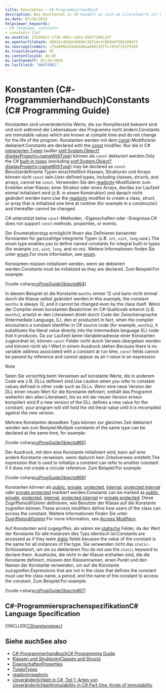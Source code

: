 ```yaml
---
title: Konstanten – C#-Programmierhandbuch
description: Bei Konstanten in C# handelt es sich um Literalwerte zur Kompilierzeit, die sich nicht ändern, wenn das Programm kompiliert wird. Nur in C# integrierte Typen können Konstanten sein.
ms.date: 07/20/2015
helpviewer_keywords:
- C# language, constants
- constants [C#]
ms.assetid: 1fb39621-1738-49b1-a1b3-8587f109123f
ms.openlocfilehash: dd42dcd62bb46898c20f14cdc893b8f5801894f2
ms.sourcegitcommit: cf5a800a33de64d0aad6d115ffcc935f32375164
ms.translationtype: HT
ms.contentlocale: de-DE
ms.lasthandoff: 07/20/2020
ms.locfileid: "86474981"
---
```

# <a name="constants-c-programming-guide"></a><span data-ttu-id="1048e-104">Konstanten (C#-Programmierhandbuch)</span><span class="sxs-lookup"><span data-stu-id="1048e-104">Constants (C# Programming Guide)</span></span>
<span data-ttu-id="1048e-105">Konstanten sind unveränderliche Werte, die zur Kompilierzeit bekannt sind und sich während der Lebensdauer des Programms nicht ändern.</span><span class="sxs-lookup"><span data-stu-id="1048e-105">Constants are immutable values which are known at compile time and do not change for the life of the program.</span></span> <span data-ttu-id="1048e-106">Konstanten werden mit dem [const](../../language-reference/keywords/const.md)-Modifizierer deklariert.</span><span class="sxs-lookup"><span data-stu-id="1048e-106">Constants are declared with the [const](../../language-reference/keywords/const.md) modifier.</span></span> <span data-ttu-id="1048e-107">Nur die in C# [integrierten Typen](../../language-reference/builtin-types/built-in-types.md) (außer <xref:System.Object?displayProperty=nameWithType>) können als `const` deklariert werden.</span><span class="sxs-lookup"><span data-stu-id="1048e-107">Only the C# [built-in types](../../language-reference/builtin-types/built-in-types.md) (excluding <xref:System.Object?displayProperty=nameWithType>) may be declared as `const`.</span></span> <span data-ttu-id="1048e-108">Benutzerdefinierte Typen einschließlich Klassen, Strukturen und Arrays können nicht `const` sein.</span><span class="sxs-lookup"><span data-stu-id="1048e-108">User-defined types, including classes, structs, and arrays, cannot be `const`.</span></span> <span data-ttu-id="1048e-109">Verwenden Sie den [readonly](../../language-reference/keywords/readonly.md)-Modifizierer zum Erstellen einer Klasse, einer Struktur oder eines Arrays, die/das zur Laufzeit einmal initialisiert wird (z.B. in einem Konstruktor) und danach nicht geändert werden kann.</span><span class="sxs-lookup"><span data-stu-id="1048e-109">Use the [readonly](../../language-reference/keywords/readonly.md) modifier to create a class, struct, or array that is initialized one time at runtime (for example in a constructor) and thereafter cannot be changed.</span></span>  
  
 <span data-ttu-id="1048e-110">C# unterstützt keine `const`-Methoden, -Eigenschaften oder -Ereignisse.</span><span class="sxs-lookup"><span data-stu-id="1048e-110">C# does not support `const` methods, properties, or events.</span></span>  
  
 <span data-ttu-id="1048e-111">Der Enumerationstyp ermöglicht Ihnen das Definieren benannter Konstanten für ganzzahlige integrierte Typen (z.B. `int`, `uint`, `long` usw.).</span><span class="sxs-lookup"><span data-stu-id="1048e-111">The enum type enables you to define named constants for integral built-in types (for example `int`, `uint`, `long`, and so on).</span></span> <span data-ttu-id="1048e-112">Weitere Informationen finden Sie unter [enum](../../language-reference/builtin-types/enum.md).</span><span class="sxs-lookup"><span data-stu-id="1048e-112">For more information, see [enum](../../language-reference/builtin-types/enum.md).</span></span>  
  
 <span data-ttu-id="1048e-113">Konstanten müssen initialisiert werden, wenn sie deklariert werden.</span><span class="sxs-lookup"><span data-stu-id="1048e-113">Constants must be initialized as they are declared.</span></span> <span data-ttu-id="1048e-114">Zum Beispiel:</span><span class="sxs-lookup"><span data-stu-id="1048e-114">For example:</span></span>  
  
 [!code-csharp[csProgGuideObjects#64](~/samples/snippets/csharp/VS_Snippets_VBCSharp/csProgGuideObjects/CS/Objects.cs#64)]  
  
 <span data-ttu-id="1048e-115">In diesem Beispiel ist die Konstante `months` immer 12 und kann nicht einmal durch die Klasse selbst geändert werden.</span><span class="sxs-lookup"><span data-stu-id="1048e-115">In this example, the constant `months` is always 12, and it cannot be changed even by the class itself.</span></span> <span data-ttu-id="1048e-116">Wenn der Compiler einen konstanten Bezeichner im C#-Quellcode erkennt (z.B. `months`), ersetzt er den Literalwert direkt durch Code der Zwischensprache (Intermediate Language, IL), den er produziert.</span><span class="sxs-lookup"><span data-stu-id="1048e-116">In fact, when the compiler encounters a constant identifier in C# source code (for example, `months`), it substitutes the literal value directly into the intermediate language (IL) code that it produces.</span></span> <span data-ttu-id="1048e-117">Da zur Laufzeit keine Variablenadresse einer Konstanten zugeordnet ist, können `const`-Felder nicht durch Verweis übergeben werden und können nicht als l-Wert in einem Ausdruck stehen.</span><span class="sxs-lookup"><span data-stu-id="1048e-117">Because there is no variable address associated with a constant at run time, `const` fields cannot be passed by reference and cannot appear as an l-value in an expression.</span></span>  
  
> [!NOTE]
> <span data-ttu-id="1048e-118">Seien Sie vorsichtig beim Verweisen auf konstante Werte, die in anderem Code wie z.B. DLLs definiert sind.</span><span class="sxs-lookup"><span data-stu-id="1048e-118">Use caution when you refer to constant values defined in other code such as DLLs.</span></span> <span data-ttu-id="1048e-119">Wenn eine neue Version der DLL einen neuen Wert für die Konstante definiert, enthält das Programm weiterhin den alten Literalwert, bis es mit der neuen Version erneut kompiliert wird.</span><span class="sxs-lookup"><span data-stu-id="1048e-119">If a new version of the DLL defines a new value for the constant, your program will still hold the old literal value until it is recompiled against the new version.</span></span>  
  
 <span data-ttu-id="1048e-120">Mehrere Konstanten desselben Typs können zur gleichen Zeit deklariert werden wie zum Beispiel:</span><span class="sxs-lookup"><span data-stu-id="1048e-120">Multiple constants of the same type can be declared at the same time, for example:</span></span>  
  
 [!code-csharp[csProgGuideObjects#65](~/samples/snippets/csharp/VS_Snippets_VBCSharp/csProgGuideObjects/CS/Objects.cs#65)]  
  
 <span data-ttu-id="1048e-121">Der Ausdruck, mit dem eine Konstante initialisiert wird, kann auf eine andere Konstante verweisen, wenn dadurch kein Zirkelverweis entsteht.</span><span class="sxs-lookup"><span data-stu-id="1048e-121">The expression that is used to initialize a constant can refer to another constant if it does not create a circular reference.</span></span> <span data-ttu-id="1048e-122">Zum Beispiel:</span><span class="sxs-lookup"><span data-stu-id="1048e-122">For example:</span></span>  
  
 [!code-csharp[csProgGuideObjects#66](~/samples/snippets/csharp/VS_Snippets_VBCSharp/csProgGuideObjects/CS/Objects.cs#66)]  
  
 <span data-ttu-id="1048e-123">Konstanten können als [public](../../language-reference/keywords/public.md), [private](../../language-reference/keywords/private.md), [protected](../../language-reference/keywords/protected.md), [internal](../../language-reference/keywords/internal.md), [protected internal](../../language-reference/keywords/protected-internal.md) oder [private protected](../../language-reference/keywords/private-protected.md) markiert werden.</span><span class="sxs-lookup"><span data-stu-id="1048e-123">Constants can be marked as [public](../../language-reference/keywords/public.md), [private](../../language-reference/keywords/private.md), [protected](../../language-reference/keywords/protected.md), [internal](../../language-reference/keywords/internal.md), [protected internal](../../language-reference/keywords/protected-internal.md) or [private protected](../../language-reference/keywords/private-protected.md).</span></span> <span data-ttu-id="1048e-124">Diese Zugriffsmodifizierer definieren, wie Benutzer der Klasse auf die Konstante zugreifen können.</span><span class="sxs-lookup"><span data-stu-id="1048e-124">These access modifiers define how users of the class can access the constant.</span></span> <span data-ttu-id="1048e-125">Weitere Informationen finden Sie unter [Zugriffsmodifizierer](./access-modifiers.md).</span><span class="sxs-lookup"><span data-stu-id="1048e-125">For more information, see [Access Modifiers](./access-modifiers.md).</span></span>  
  
 <span data-ttu-id="1048e-126">Auf Konstanten wird zugegriffen, als wären sie [statische](../../language-reference/keywords/static.md) Felder, da der Wert der Konstante für alle Instanzen des Typs identisch ist.</span><span class="sxs-lookup"><span data-stu-id="1048e-126">Constants are accessed as if they were [static](../../language-reference/keywords/static.md) fields because the value of the constant is the same for all instances of the type.</span></span> <span data-ttu-id="1048e-127">Sie verwenden nicht das `static`-Schlüsselwort, um sie zu deklarieren.</span><span class="sxs-lookup"><span data-stu-id="1048e-127">You do not use the `static` keyword to declare them.</span></span> <span data-ttu-id="1048e-128">Ausdrücke, die nicht in der Klasse enthalten sind, die die Konstante definiert, müssen den Klassennamen, einen Punkt und den Namen der Konstante verwenden, um auf die Konstante zuzugreifen.</span><span class="sxs-lookup"><span data-stu-id="1048e-128">Expressions that are not in the class that defines the constant must use the class name, a period, and the name of the constant to access the constant.</span></span> <span data-ttu-id="1048e-129">Zum Beispiel:</span><span class="sxs-lookup"><span data-stu-id="1048e-129">For example:</span></span>  
  
 [!code-csharp[csProgGuideObjects#67](~/samples/snippets/csharp/VS_Snippets_VBCSharp/csProgGuideObjects/CS/Objects.cs#67)]  
  
## <a name="c-language-specification"></a><span data-ttu-id="1048e-130">C#-Programmiersprachenspezifikation</span><span class="sxs-lookup"><span data-stu-id="1048e-130">C# Language Specification</span></span>  
 [!INCLUDE[CSharplangspec](~/includes/csharplangspec-md.md)]  
  
## <a name="see-also"></a><span data-ttu-id="1048e-131">Siehe auch</span><span class="sxs-lookup"><span data-stu-id="1048e-131">See also</span></span>

- [<span data-ttu-id="1048e-132">C#-Programmierhandbuch</span><span class="sxs-lookup"><span data-stu-id="1048e-132">C# Programming Guide</span></span>](../index.md)
- [<span data-ttu-id="1048e-133">Klassen und Strukturen</span><span class="sxs-lookup"><span data-stu-id="1048e-133">Classes and Structs</span></span>](./index.md)
- [<span data-ttu-id="1048e-134">Eigenschaften</span><span class="sxs-lookup"><span data-stu-id="1048e-134">Properties</span></span>](./properties.md)
- [<span data-ttu-id="1048e-135">Typen</span><span class="sxs-lookup"><span data-stu-id="1048e-135">Types</span></span>](../types/index.md)
- [<span data-ttu-id="1048e-136">readonly</span><span class="sxs-lookup"><span data-stu-id="1048e-136">readonly</span></span>](../../language-reference/keywords/readonly.md)
- [<span data-ttu-id="1048e-137">Unveränderlichkeit in C#, Teil 1: Arten von Unveränderlichkeit</span><span class="sxs-lookup"><span data-stu-id="1048e-137">Immutability in C# Part One: Kinds of Immutability</span></span>](https://docs.microsoft.com/archive/blogs/ericlippert/immutability-in-c-part-one-kinds-of-immutability)

